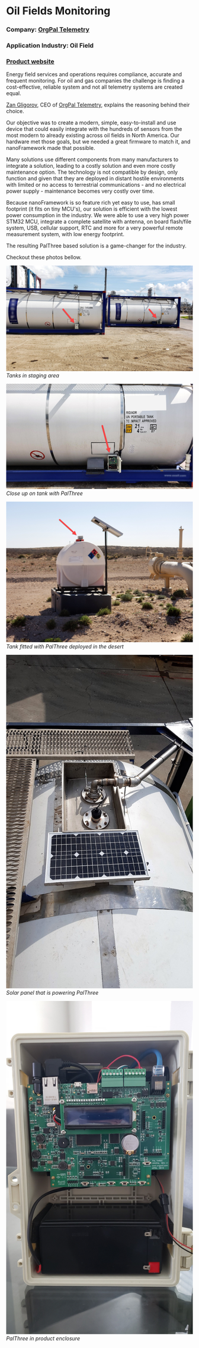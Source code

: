 # Oil Fields Monitoring

### Company: [OrgPal Telemetry](https://www.orgpal.com/)

### Application Industry: Oil Field

### [Product website](https://www.orgpal.com/solutions-tank-level-monitoring)

Energy field services and operations requires compliance, accurate and frequent monitoring. For oil and gas companies the challenge is finding a cost-effective, reliable system and not all telemetry systems are created equal.

[Zan Gligorov](https://www.linkedin.com/in/zan-gligorov-bb03a752), CEO of [OrgPal Telemetry](https://www.orgpal.com/), explains  the reasoning behind their choice.

Our objective was to create a modern, simple, easy-to-install and use device that could easily integrate with the hundreds of sensors from the most modern to already existing across oil fields in North America. Our hardware met those goals, but we needed a great firmware to match it, and nanoFramework made that possible.

Many solutions use different components from many manufacturers to integrate a solution, leading to a costly solution and even more costly maintenance option. The technology is not compatible by design, only function and given that they are deployed in distant hostile environments with limited or no access to terrestrial communications - and no electrical power supply - maintenance becomes very costly over time.

Because nanoFramework is so feature rich yet easy to use, has small footprint (it fits on tiny MCU's), our solution is efficient with the lowest power consumption in the industry. We were able to use a very high power STM32 MCU, integrate a complete satellite with antenna, on board flash/file system, USB, cellular support, RTC and more for a very powerful remote measurement system, with low energy footprint.

The resulting PalThree based solution is a game-changer for the industry.

Checkout these photos bellow.

![Tanks in staging area](../../images/case-studies/oil-field-monitoring/oil-tank-palthree-00.jpg)
*Tanks in staging area*

![Close up on tank with PalThree](../../images/case-studies/oil-field-monitoring/oil-tank-palthree-01.jpg)
*Close up on tank with PalThree*

![Tank fitted with PalThree deployed in the desert](../../images/case-studies/oil-field-monitoring/oil-tank-palthree-02.jpg)
*Tank fitted with PalThree deployed in the desert*

![Solar panel powering PalThree](../../images/case-studies/oil-field-monitoring/oil-tank-palthree-03.jpg)
*Solar panel that is powering PalThree*

![PalThree in product enclosure](../../images/case-studies/oil-field-monitoring/palthree-close-up.jpg)
*PalThree in product enclosure*
